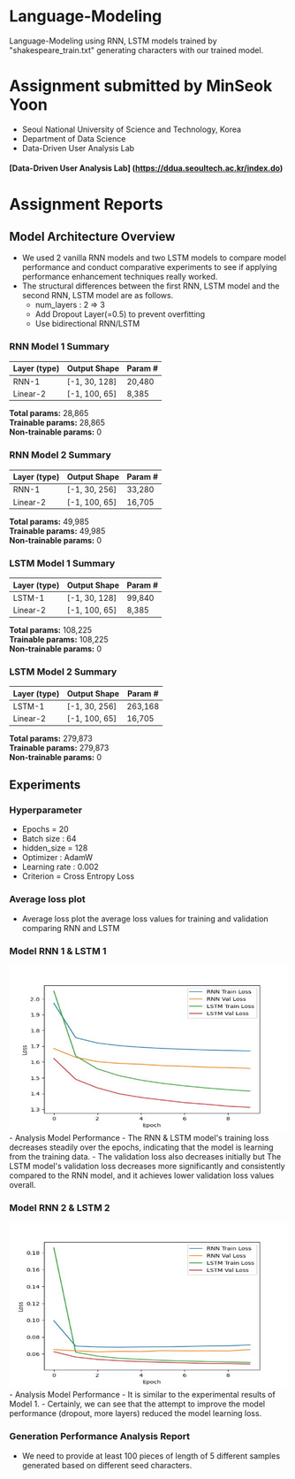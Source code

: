 # Language-Modeling
Language-Modeling using RNN, LSTM models trained by "shakespeare_train.txt"
generating characters with our trained model.

# Assignment submitted by MinSeok Yoon
- Seoul National University of Science and Technology, Korea
- Department of Data Science
- Data-Driven User Analysis Lab
#### [Data-Driven User Analysis Lab] (https://ddua.seoultech.ac.kr/index.do)

# Assignment Reports
## Model Architecture Overview
- We used 2 vanilla RNN models and two LSTM models to compare model performance and conduct comparative experiments to see if applying performance enhancement techniques really worked.
- The structural differences between the first RNN, LSTM model and the second RNN, LSTM model are as follows.
  - num_layers : 2 => 3
  - Add Dropout Layer(=0.5) to prevent overfitting
  - Use bidirectional RNN/LSTM
    
### RNN Model 1 Summary

| Layer (type)    | Output Shape  | Param # |
|-----------------|---------------|---------|
| RNN-1           | [-1, 30, 128] | 20,480  |
| Linear-2        | [-1, 100, 65] | 8,385   |

**Total params:** 28,865  
**Trainable params:** 28,865  
**Non-trainable params:** 0  

### RNN Model 2 Summary

| Layer (type)    | Output Shape  | Param # |
|-----------------|---------------|---------|
| RNN-1           | [-1, 30, 256] | 33,280  |
| Linear-2        | [-1, 100, 65] | 16,705  |

**Total params:** 49,985  
**Trainable params:** 49,985  
**Non-trainable params:** 0  

### LSTM Model 1 Summary

| Layer (type)    | Output Shape  | Param # |
|-----------------|---------------|---------|
| LSTM-1          | [-1, 30, 128] | 99,840  |
| Linear-2        | [-1, 100, 65] | 8,385   |

**Total params:** 108,225  
**Trainable params:** 108,225  
**Non-trainable params:** 0  

### LSTM Model 2 Summary

| Layer (type)    | Output Shape  | Param # |
|-----------------|---------------|---------|
| LSTM-1          | [-1, 30, 256] | 263,168 |
| Linear-2        | [-1, 100, 65] | 16,705  |

**Total params:** 279,873  
**Trainable params:** 279,873  
**Non-trainable params:** 0  


## Experiments
### Hyperparameter
- Epochs = 20
- Batch size : 64
- hidden_size = 128
- Optimizer : AdamW
- Learning rate : 0.002
- Criterion = Cross Entropy Loss

### Average loss plot
- Average loss plot the average loss values for training and validation comparing RNN and LSTM
### Model RNN 1 & LSTM 1
<img src="./images/loss_plot.jpg" width="650" height="300" alt="Model 1 Average loss plot">
- Analysis Model Performance
  - The RNN & LSTM model's training loss decreases steadily over the epochs, indicating that the model is learning from the training data.
  - The validation loss also decreases initially but The LSTM model's validation loss decreases more significantly and consistently compared to the RNN model, and it achieves lower validation loss values overall.


### Model RNN 2 & LSTM 2
<img src="./images/loss_plot_bina.jpg" width="650" height="300" alt="Model 2 Average loss plot">
- Analysis Model Performance
  - It is similar to the experimental results of Model 1.
  - Certainly, we can see that the attempt to improve the model performance (dropout, more layers) reduced the model learning loss.

### Generation Performance Analysis Report
- We need to provide at least 100 pieces of length of 5 different samples generated based on different seed characters.

